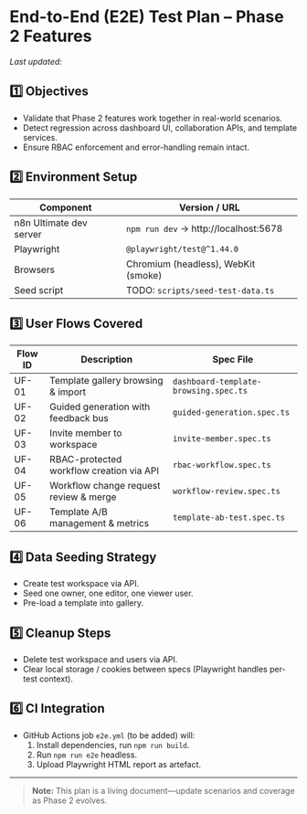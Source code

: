 # End-to-End (E2E) Test Plan – Phase 2 Features

_Last updated: <!-- TODO: CI auto-insert timestamp -->_

## 1️⃣ Objectives

* Validate that Phase 2 features work together in real-world scenarios.
* Detect regression across dashboard UI, collaboration APIs, and template services.
* Ensure RBAC enforcement and error-handling remain intact.

## 2️⃣ Environment Setup

| Component | Version / URL |
|-----------|---------------|
| n8n Ultimate dev server | `npm run dev` → http://localhost:5678 |
| Playwright | `@playwright/test@^1.44.0` |
| Browsers   | Chromium (headless), WebKit (smoke) |
| Seed script | TODO: `scripts/seed-test-data.ts` |

## 3️⃣ User Flows Covered

| Flow ID | Description | Spec File |
|---------|-------------|-----------|
| UF-01 | Template gallery browsing & import | `dashboard-template-browsing.spec.ts` |
| UF-02 | Guided generation with feedback bus | `guided-generation.spec.ts` |
| UF-03 | Invite member to workspace | `invite-member.spec.ts` |
| UF-04 | RBAC-protected workflow creation via API | `rbac-workflow.spec.ts` |
| UF-05 | Workflow change request review & merge | `workflow-review.spec.ts` |
| UF-06 | Template A/B management & metrics | `template-ab-test.spec.ts` |

## 4️⃣ Data Seeding Strategy

* Create test workspace via API.
* Seed one owner, one editor, one viewer user.
* Pre-load a template into gallery.

## 5️⃣ Cleanup Steps

* Delete test workspace and users via API.
* Clear local storage / cookies between specs (Playwright handles per‐test context).

## 6️⃣ CI Integration

* GitHub Actions job `e2e.yml` (to be added) will:
  1. Install dependencies, run `npm run build`.
  2. Run `npm run e2e` headless.
  3. Upload Playwright HTML report as artefact.

---

> **Note:** This plan is a living document—update scenarios and coverage as Phase 2 evolves. 